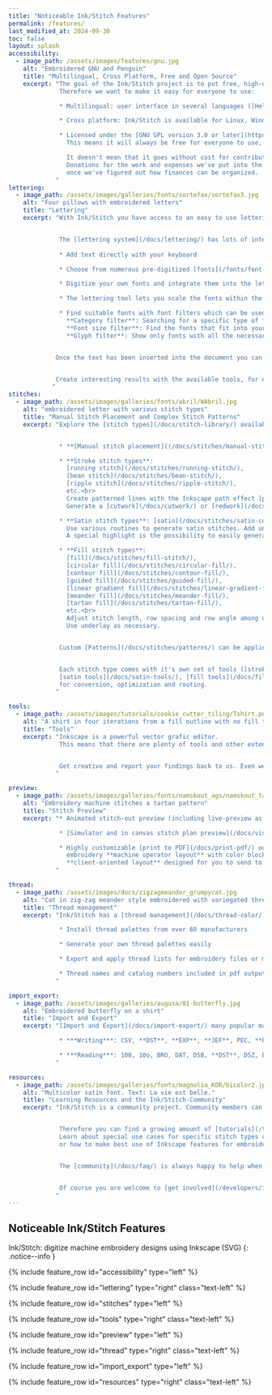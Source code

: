 ```yaml
---
title: "Noticeable Ink/Stitch Features"
permalink: /features/
last_modified_at: 2024-09-30
toc: false
layout: splash
accessibility:
  - image_path: /assets/images/features/gnu.jpg
    alt: "Embroidered GNU and Penguin"
    title: "Multilingual, Cross Platform, Free and Open Source"
    excerpt: "The goal of the Ink/Stitch project is to put free, high-quality embroidery design tools in the hands of folks that might normally not have access to such tools.
              Therefore we want to make it easy for everyone to use:

              * Multilingual: user interface in several languages ([Help appreciated](https://translate.inkstitch.org))

              * Cross platform: Ink/Stitch is available for Linux, Windows and macOS.

              * Licensed under the [GNU GPL version 3.0 or later](https://www.gnu.org/licenses/gpl-3.0).
                This means it will always be free for everyone to use, share and contribute.<br><br>

                It doesn't mean that it goes without cost for contributors.
                Donations for the work and expenses we've put into the programm will be welcome -
                once we've figured out how finances can be organized.
             "
lettering:
  - image_path: /assets/images/galleries/fonts/sortefax/sortefax3.jpg
    alt: "Four pillows with embroidered letters"
    title: "Lettering"
    excerpt: "With Ink/Stitch you have access to an easy to use lettering system with a long list of fonts ready to use.


              The [lettering system](/docs/lettering/) has lots of interesting features:
              
              * Add text directly with your keyboard

              * Choose from numerous pre-digitized [fonts](/fonts/font-library/)

              * Digitize your own fonts and integrate them into the lettering tool (or share with everyone)

              * The lettering tool lets you scale the fonts within the limits the font author has defined

              * Find suitable fonts with font filters which can be used simultaneously:<br>
                **Category filter**: Searching for a specific type of font? The font category filter helps you to find fonts with specific stitch types or styles.<br>
                **Font size filter**: Find the fonts that fit into your design. The chosen font will automatically adapt to the size value entered into the filter.<br>
                **Glyph filter**: Show only fonts with all the necessary glyphs for the given text


             Once the text has been inserted into the document you can modify the paths and embroidery parameters just as you wish.


             Create interesting results with the available tools, for example [Lettering along path](/docs/lettering/#lettering-along-path) or Inkscape [path effects](/tutorials/distort/) such as envelope deformation.
            "
stitches:
  - image_path: /assets/images/galleries/fonts/abril/WAbril.jpg
    alt: "embroidered letter with various stitch types"
    title: "Manual Stitch Placement and Complex Stitch Patterns"
    excerpt: "Explore the [stitch types](/docs/stitch-library/) available in Ink/Stitch and open up a world of creative possibilities.


              * **[Manual stitch placement]((/docs/stitches/manual-stitch/))**: place each stitch exactly where you want it

              * **Stroke stitch types**:
                [running stitch](/docs/stitches/running-stitch/),
                [bean stitch](/docs/stitches/bean-stitch/),
                [ripple stitch](/docs/stitches/ripple-stitch/),
                etc.<br>
                Create patterned lines with the Inkscape path effect [pattern along line](/tutorials/patterned-unning-stitch/).<br>
                Generate a [cutwork](/docs/cutwork/) or [redwork](/docs/stroke-tools/#redwork) pattern.

              * **Satin stitch types**: [satin](/docs/stitches/satin-column/), [E-stitch](/docs/stitches/e-stitch/), [S-stitch](/docs/stitches/s-stitch/), [zig-zag satin](/docs/stitches/zigzag-satin-stitch/), etc.<br>
                Use various routines to generate satin stitches. Add underlay as necessary. Define randomization options or customize split stitches.<br>
                A special highlight is the possibility to easily generate [multicolor satins](/docs/satin-tools/#multicolor-satin).

              * **Fill stitch types**:
                [fill](/docs/stitches/fill-stitch/),
                [circular fill](/docs/stitches/circular-fill/),
                [contour fill](/docs/stitches/contour-fill/),
                [guided fill](/docs/stitches/guided-fill/),
                [linear gradient fill](/docs/stitches/linear-gradient-fill/),
                [meander fill](/docs/stitches/meander-fill/),
                [tartan fill](/docs/stitches/tartan-fill/),
                etc.<br>
                Adjust stitch length, row spacing and row angle among other options.
                Use underlay as necessary.


              Custom [Patterns](/docs/stitches/patterns/) can be applied to all available stitch types.


              Each stitch type comes with it's own set of tools ([stroke tools](/docs/stroke-tools/),
              [satin tools](/docs/satin-tools/), [fill tools](/docs/fill-tools/))
              for conversion, optimization and routing.
             "

tools:
  - image_path: /assets/images/tutorials/cookie_cutter_tiling/Tshirt.png
    alt: "A shirt in four iterations from a fill outline with no fill to a stroke outline and a fill"
    title: "Tools"
    excerpt: "Inkscape is a powerful vector grafic editor.
              This means that there are plenty of tools and other extensions that you can use - beside of the tools delivered by the Ink/Stitch plugin.


              Get creative and report your findings back to us. Even we haven't seen everything that is possible yet.
             "

preview:
  - image_path: /assets/images/galleries/fonts/namskout_ags/namskout_tartan_encours.jpg
    alt: "Embroidery machine stitches a tartan pattern"
    title: "Stitch Preview"
    excerpt: "* Animated stitch-out preview (including live-preview as you adjust settings like row spacing underlay, etc.)

              * [Simulator and in canvas stitch plan preview](/docs/visualize/)

              * Highly customizable [print to PDF](/docs/print-pdf/) output with realistic rendering and line-drawing mode<br>
                embroidery **machine operator layout** with color blocks, thread names, stitch counts, and custom notes<br>
                **client-oriented layout** designed for you to send to your customer
             "

thread:
  - image_path: /assets/images/docs/zigzagmeander_grumpycat.jpg
    alt: "Cat in zig-zag meander style embroidered with variegated thread"
    title: "Thread management"
    excerpt: "Ink/Stitch has a [thread management](/docs/thread-color/) section in the menu.

              * Install thread palettes from over 60 manufacturers

              * Generate your own thread palettes easily

              * Export and apply thread lists for embroidery files or match colors of a design to selected thread palettes

              * Thread names and catalog numbers included in pdf outputs and in embroidery file formats which are capable to store color inoformation
             "

import_export:
  - image_path: /assets/images/galleries/augusa/01-butterfly.jpg
    alt: "Embroidered butterfly on a shirt"
    title: "Import and Export"
    excerpt: "[Import and Export](/docs/import-export/) many popular machine embroidery formats (including batch export)

              * ***Writing***: CSV, **DST**, **EXP**, **JEF**, PEC, **PES**, SVG, TXT (G-CODE), U01, **VP3**

              * ***Reading***: 100, 10o, BRO, DAT, DSB, **DST**, DSZ, EMD, **EXP**, EXY, FXY, GT, INB, **JEF**, JPX, KSM, MAX, MIT, NEW, PCD, PCM, PCQ, PCS, PEC, **PES**, PHB, PHC, SEW, SHV, STC, STX, TAP, TBF, TXT (G-CODE), U01, **VP3**, XXX, ZXY
             "

resources:
  - image_path: /assets/images/galleries/fonts/magnolia_KOR/bicolor2.jpg
    alt: "Multicolor satin font. Text: La vie est belle."
    title: "Learning Resources and the Ink/Stitch-Community"
    excerpt: "Ink/Stitch is a community project. Community members can provide helpful information and tutorials.<br>


              Therefore you can find a growing amount of [tutorials](/tutorials/) about various topics on the Ink/Stitch website.
              Learn about special use cases for specific stitch types or embroidery techniques. Learn how to optimize your embroidery design
              or how to make best use of Inkscape features for embroidery.<br>


              The [community](/docs/faq/) is always happy to help when there is trouble or just simple beginner questions.<br>


              Of course you are welcome to [get involved](/developers/introduction/) and see what you can do to bring Ink/Stitch forward.
             "
---
```

## Noticeable Ink/Stitch Features

Ink/Stitch: digitize machine embroidery designs using Inkscape (SVG)
{: .notice--info }

{% include feature_row id="accessibility" type="left" %}

{% include feature_row id="lettering" type="right" class="text-left" %}

{% include feature_row id="stitches" type="left" %}

{% include feature_row id="tools" type="right" class="text-left" %}

{% include feature_row id="preview" type="left" %}

{% include feature_row id="thread" type="right" class="text-left" %}

{% include feature_row id="import_export" type="left" %}

{% include feature_row id="resources" type="right" class="text-left" %}
